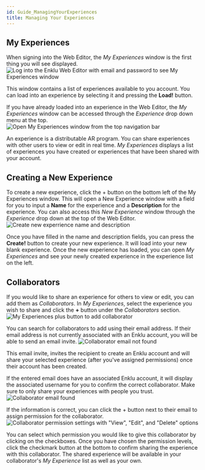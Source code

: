 ```yaml
---
id: Guide_ManagingYourExperiences
title: Managing Your Experiences
---
```


## My Experiences
When signing into the Web Editor, the *My Experiences* window is the first thing you will see displayed.
![Log into the Enklu Web Editor with email and password to see My Experiences window](/documentation/live/latest/img/product/ManagingYourExperiences_ExampleLogin.gif)

This window contains a list of experiences available to you account. You can load into an experience by selecting it and pressing the **Load!** button.

If you have already loaded into an experience in the Web Editor, the *My Experiences* window can be accessed through the *Experience* drop down menu at the top.
![Open My Experiences window from the top navigation bar](/documentation/live/latest/img/product/ManagingYourExperiences_ExperiencesDarkMatter.gif)

An experience is a distributable AR program. You can share experiences with other users to view or edit in real time. *My Experiences* displays a list of experiences you have created or experiences that have been shared with your account.

## Creating a New Experience

To create a new experience, click the + button on the bottom left of the My Experiences window. This will open a New Experience window with a field for you to input a **Name** for the experience and a **Description** for the experience. You can also access this *New Experience* window through the *Experience* drop down at the top of the Web Editor.
![Create new experrience name and description](/documentation/live/latest/img/product/ManagingYourExperiences_NewExperience.png)


Once you have filled in the name and description fields, you can press the **Create!** button to create your new experience. It will load into your new blank experience. Once the new experience has loaded, you can open *My Experiences* and see your newly created experience in the experience list on the left.

## Collaborators
If you would like to share an experience for others to view or edit, you can add them as *Collaborators*. In *My Experiences*, select the experience you wish to share and click the **+** button under the *Collaborators* section.
![My Experiences plus button to add collaborator](/documentation/live/latest/img/product/ManagingYourExperiences_MyExpAddCollab.png)

You can search for collaborators to add using their email address. If their email address is not currently associated with an Enklu account, you will be able to send an email invite.
![Collaborator email not found](/documentation/live/latest/img/product/ManagingYourExperiences_InviteCollab.png)

This email invite, invites the recipient to create an Enklu account and will share your selected experience (after you've assigned permissions) once their account has been created.

If the entered email does have an associated Enklu account, it will display the associated username for you to confirm the correct collaborator. Make sure to only share your experiences with people you trust.
![Collaborator email found](/documentation/live/latest/img/product/ManagingYourExperiences_InviteCollab02.png)

If the information is correct, you can click the + button next to their email to assign permission for the collaborator.
![Collaborator permission settings with "View", "Edit", and "Delete" options](/documentation/live/latest/img/product/ManagingYourExperiences_InviteCollabPerms.png)

You can select which permission you would like to give this collaborator by clicking on the checkboxes. Once you have chosen the permission levels, click the checkmark button at the bottom to confirm sharing the experience with this collaborator. The shared experience will be available in your collaborator's *My Experience* list as well as your own.